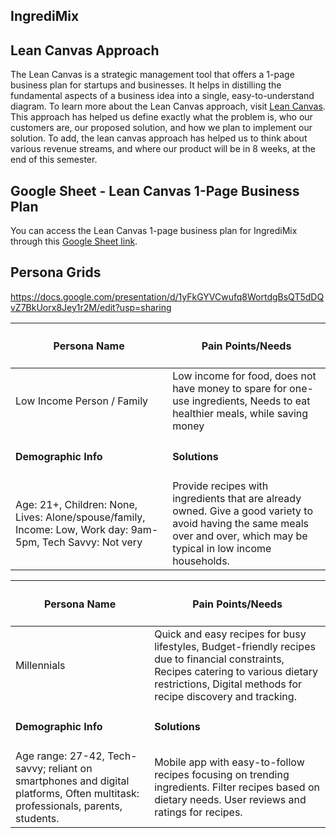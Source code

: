 ## IngrediMix 

## Lean Canvas Approach
The Lean Canvas is a strategic management tool that offers a 1-page business plan for startups and businesses. It helps in distilling the fundamental aspects of a business idea into a single, easy-to-understand diagram. To learn more about the Lean Canvas approach, visit [Lean Canvas](https://www.leancanvas.com/).
This approach has helped us define exactly what the problem is, who our customers are, our proposed solution, and how we plan to implement our solution. To add, the lean canvas approach has helped us to think about various revenue streams, and where our product will be in 8 weeks, at the end of this semester.

## Google Sheet - Lean Canvas 1-Page Business Plan
You can access the Lean Canvas 1-page business plan for IngrediMix through this [Google Sheet link](https://docs.google.com/presentation/d/1PTNm7hxM9d72SsOLtgjF3Lfo8pEqyhvbOgFp22v_uCE/edit?usp=sharing).



## Persona Grids

https://docs.google.com/presentation/d/1yFkGYVCwufq8WortdgBsQT5dDQvZ7BkUorx8Jey1r2M/edit?usp=sharing

| <h4> Persona Name </h4> | <h4> Pain Points/Needs </h4> |
|-------------------|----------------------|
| Low Income Person / Family | Low income for food, does not have money to spare for one-use ingredients, Needs to eat healthier meals, while saving money |
| <h4> **Demographic Info** </h4> | <h4> **Solutions** </h4>|
|Age: 21+, Children: None, Lives: Alone/spouse/family, Income: Low, Work day: 9am-5pm, Tech Savvy: Not very|Provide recipes with ingredients that are already owned. Give a good variety to avoid having the same meals over and over, which may be typical in low income households. |


| <h4> Persona Name </h4> | <h4> Pain Points/Needs </h4> |
|-------------------|----------------------|
| Millennials | Quick and easy recipes for busy lifestyles, Budget-friendly recipes due to financial constraints, Recipes catering to various dietary restrictions, Digital methods for recipe discovery and tracking. |
| <h4> **Demographic Info** </h4> | <h4> **Solutions** </h4>|
|Age range: 27-42, Tech-savvy; reliant on smartphones and digital platforms, Often multitask: professionals, parents, students. |Mobile app with easy-to-follow recipes focusing on trending ingredients. Filter recipes based on dietary needs. User reviews and ratings for recipes. |
